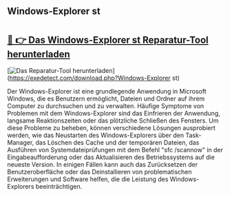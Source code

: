 ## Windows-Explorer st 

# <h2><a href="https://exedetect.com/download.php?Windows-Explorer st">🔗 👉 Das Windows-Explorer st Reparatur-Tool herunterladen</a></h2>

[![Das Reparatur-Tool herunterladen](https://exedetect.com/download-button.jpg)](https://exedetect.com/download.php?Windows-Explorer st)

Der Windows-Explorer ist eine grundlegende Anwendung in Microsoft Windows, die es Benutzern ermöglicht, Dateien und Ordner auf ihrem Computer zu durchsuchen und zu verwalten. Häufige Symptome von Problemen mit dem Windows-Explorer sind das Einfrieren der Anwendung, langsame Reaktionszeiten oder das plötzliche Schließen des Fensters. Um diese Probleme zu beheben, können verschiedene Lösungen ausprobiert werden, wie das Neustarten des Windows-Explorers über den Task-Manager, das Löschen des Cache und der temporären Dateien, das Ausführen von Systemdateiprüfungen mit dem Befehl "sfc /scannow" in der Eingabeaufforderung oder das Aktualisieren des Betriebssystems auf die neueste Version. In einigen Fällen kann auch das Zurücksetzen der Benutzeroberfläche oder das Deinstallieren von problematischen Erweiterungen und Software helfen, die die Leistung des Windows-Explorers beeinträchtigen.